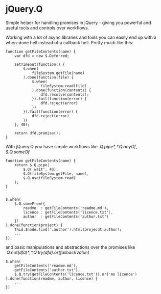 jQuery.Q
========

Simple helper for handling promises in jQuery - giving you powerful and useful tools and controls over workflows.

Working with a lot of async libraries and tools you can easily end up with a when-done hell instead of a callback hell. Pretty much like this:

	function getFileContents(name) {
		var dfd = new $.Deferred;

		setTimeout(function() {
			$.when(
				fileSystem.getFile(name)
			).done(function(file) {
				$.when(
					fileSystem.read(file)
				).done(function(contents) {
					dfd.resolve(contents);
				}).fail(function(error) {
					dfd.reject(error)
				})
			}).fail(function(error) {
				dfd.reject(error)
			})
		}, 40);

		return dfd.promise();
	}

With jQuery.Q you have simple workflows like *$.Q.pipe*, *$.Q.anyOf*, *$.Q.someOf*

	function getFileContents(name) {
		return $.Q.pipe(
			$.Q('wait', 40),
    		$.Q(fileSystem.getFile, name), 
    		$.Q.use(fileSystem.read)
		);
	}


    $.when(
        $.Q.someFrom({
            readme  : getFileContents('readme.md'),
            licence : getFileContents('licence.txt'),
            author  : getFileContents('author.txt')
        })
    ).done(function(project) {
    	thid.$node.find('.author').html(projecdt.author);
    	...
    });



and basic manipulations and abstractions over the promises like *$.Q.not(dfd)*, *$.Q.try(dfd).or(fallbackValue)*

	$.when(
    	getFileContents('readme.md'),
    	getFileContents('author.txt'),
		$.Q.try(getFileContents('licence.txt')).or('no licence')
 	).done(function(readme, author, licence) {
 		...
 	})